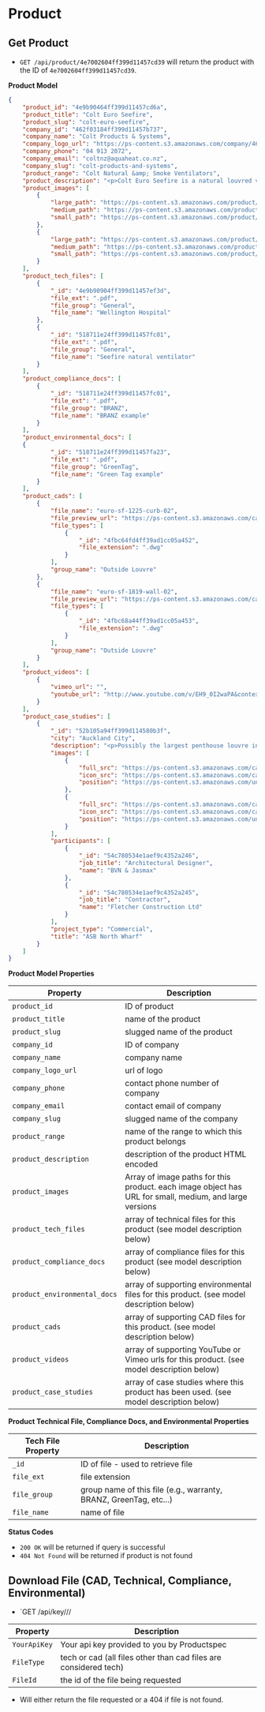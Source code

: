 Product
==========

Get Product
----------------------

 - `GET /api/product/4e7002604ff399d11457cd39` will return the product with the ID of `4e7002604ff399d11457cd39`.
 
**Product Model** 
```json
{
    "product_id": "4e9b90464ff399d11457cd6a",
    "product_title": "Colt Euro Seefire",
    "product_slug": "colt-euro-seefire",
    "company_id": "462f03184ff399d11457b737",
    "company_name": "Colt Products & Systems",
    "company_logo_url": "https://ps-content.s3.amazonaws.com/company/462f03184ff399d11457b737/logo/logo.png",
    "company_phone": "04 913 2072",
    "company_email": "coltnz@aquaheat.co.nz",
    "company_slug": "colt-products-and-systems",
    "product_range": "Colt Natural &amp; Smoke Ventilators",
    "product_description": "<p>Colt Euro Seefire is a natural louvred ventilator that is available in a wide range of sizes, louvre options and control options. It is suited to most industrial and commercial buildings and can provide both day to day and smoke ventilation, as well as permit the entry of natural daylight if fitted with glass or polycarbonate blades. Colt Euro Seefire can also be installed in the vertical either for low level air inlet or for high level extract. With the addition of optional extras it can provide year round weathered ventilation.</p><p>Colt Euro Seefire is manufactured to the ISO 9000 quality standard.</p>",
    "product_images": [
        {
            "large_path": "https://ps-content.s3.amazonaws.com/product/4e9b90464ff399d11457cd6a/images/4f5fb36a4ff39ad1cc056306/dsc00705-lg.JPG",
            "medium_path": "https://ps-content.s3.amazonaws.com/product/4e9b90464ff399d11457cd6a/images/4f5fb36a4ff39ad1cc056306/dsc00705-md.JPG",
            "small_path": "https://ps-content.s3.amazonaws.com/product/4e9b90464ff399d11457cd6a/images/4f5fb36a4ff39ad1cc056306/dsc00705-sm.JPG"
        },
        {
            "large_path": "https://ps-content.s3.amazonaws.com/product/4e9b90464ff399d11457cd6a/images/4f5fb3724ff39ad1cc056307/dsc00697-lg.JPG",
            "medium_path": "https://ps-content.s3.amazonaws.com/product/4e9b90464ff399d11457cd6a/images/4f5fb3724ff39ad1cc056307/dsc00697-md.JPG",
            "small_path": "https://ps-content.s3.amazonaws.com/product/4e9b90464ff399d11457cd6a/images/4f5fb3724ff39ad1cc056307/dsc00697-sm.JPG"
        }
    ],
    "product_tech_files": [
        {
            "_id": "4e9b90904ff399d11457ef3d",
            "file_ext": ".pdf",
            "file_group": "General",
            "file_name": "Wellington Hospital"
        },
        {
            "_id": "518711e24ff399d11457fc01",
            "file_ext": ".pdf",
            "file_group": "General",
            "file_name": "Seefire natural ventilator"
        }
    ],
    "product_compliance_docs": [
        {
            "_id": "518711e24ff399d11457fc01",
            "file_ext": ".pdf",
            "file_group": "BRANZ",
            "file_name": "BRANZ example"
        }
    ],
    "product_environmental_docs": [
    {
            "_id": "518711e24ff399d11457fa23",
            "file_ext": ".pdf",
            "file_group": "GreenTag",
            "file_name": "Green Tag example"
        }
    ],
    "product_cads": [
        {
            "file_name": "euro-sf-1225-curb-02",
            "file_preview_url": "https://ps-content.s3.amazonaws.com/cad/4fbc64fd4ff39ad1cc05a452/files/4fbc64fd4ff39ad1cc05a452/euro-sf-1225-curb-02_dwg.jpg",
            "file_types": [
                {
                    "_id": "4fbc64fd4ff39ad1cc05a452",
                    "file_extension": ".dwg"
                }
            ],
            "group_name": "Outside Louvre"
        },
        {
            "file_name": "euro-sf-1819-wall-02",
            "file_preview_url": "https://ps-content.s3.amazonaws.com/cad/4fbc68a44ff39ad1cc05a453/files/4fbc68a44ff39ad1cc05a453/euro-sf-1819-wall-02_dwg.jpg",
            "file_types": [
                {
                    "_id": "4fbc68a44ff39ad1cc05a453",
                    "file_extension": ".dwg"
                }
            ],
            "group_name": "Outside Louvre"
        }
    ],
    "product_videos": [
        {
            "vimeo_url": "",
            "youtube_url": "http://www.youtube.com/v/EH9_0I2waPA&context=C32e72c5ADOEgsToPDskIb6-CsZ9vb5TMK-It1wnS1&hl=en&fs=1&rel=0"
        }
    ],
    "product_case_studies": [
        {
            "_id": "52b105a94ff399d114580b3f",
            "city": "Auckland City",
            "description": "<p>Possibly the largest penthouse louvre in the world! A Colt Universal 3UL Triple Bank Louvre System 10x10mx10m, takes pride of place on top of one of the most ground breaking buildings in New Zealand.  <br>In an effort to reduce ASB\u2019s carbon footprint by 20%, and set new standards for environmental quality and energy performance, ASB has taken full advantage of some of the latest sustainable systems and building technologies. <br>This is Australasia\u2019s first fixed-bin, displacement, mixed mode ventilation system.  This complex ventilation system utilizes thermal mass and the Venturi effect to extract heat from the building and exhaust it through the internal funnel like atria and out via Colt\u2019s chimney-like penthouse louvre.  <br>The Colt triple bank louvres are used to protect the actuated dampers located in behind which open depending on wind direction, effectively \u2018dragging\u2019 heat load from the building. This passive ventilation system is then controlled by an internal computer system.  <br>Colt\u2019s 3UL/DH louvre system was specified for maximum rain defence, aerodynamics and guaranteed performance tested in accordance with AS/NZS 4740:2000.<br>Colt Products and Systems were contracted to design, manufacture and install the high performance weather louvre system with a BMS actuated damper structure behind and all of the secondary structural steel for the cube. National Manager for Colt Products and Systems, Andy Oakley says \u201cOur engineers were instrumental with the design and construction methodology of the cube at a very early stage\u201d.   <br>Internationally, Colt is a front runner in sustainable technology. Colt develops technologies that harness the natural elements to make the most efficient use of energy, and contribute to a sustainable built environment.</p>",
            "images": [
                {
                    "full_src": "https://ps-content.s3.amazonaws.com/case-study-image/52b105aa4ff399d114580cb0/asb-north-wharf.jpg",
                    "icon_src": "https://ps-content.s3.amazonaws.com/case-study-image/52b105aa4ff399d114580cb0/asb-north-wharf_thumb.jpg",
                    "position": "https://ps-content.s3.amazonaws.com/undefined"
                },
                {
                    "full_src": "https://ps-content.s3.amazonaws.com/case-study-image/52b105aa4ff399d114580cb1/asb-the-cube.jpg",
                    "icon_src": "https://ps-content.s3.amazonaws.com/case-study-image/52b105aa4ff399d114580cb1/asb-the-cube_thumb.jpg",
                    "position": "https://ps-content.s3.amazonaws.com/undefined"
                }
            ],
            "participants": [
                {
                    "_id": "54c780534e1aef9c4352a246",
                    "job_title": "Architectural Designer",
                    "name": "BVN & Jasmax"
                },
                {
                    "_id": "54c780534e1aef9c4352a245",
                    "job_title": "Contractor",
                    "name": "Fletcher Construction Ltd"
                }
            ],
            "project_type": "Commercial",
            "title": "ASB North Wharf"
        }
    ]
}
```

**Product Model Properties**

| Property | Description |
| -------- | ------------ |
| `product_id` | ID of product|
| `product_title` | name of the product|
| `product_slug` | slugged name of the product|
| `company_id` | ID of company|
| `company_name` | company name|
| `company_logo_url` | url of logo|
| `company_phone` | contact phone number of company|
| `company_email` | contact email of company|
| `company_slug` | slugged name of the company|
| `product_range` | name of the range to which this product belongs|
| `product_description` | description of the product HTML encoded|
| `product_images` | Array of image paths for this product.  each image object has URL for small, medium, and large versions|
| `product_tech_files` | array of technical files for this product (see model description below)|
| `product_compliance_docs` | array of compliance files for this product (see model description below)|
| `product_environmental_docs` | array of supporting environmental files for this product. (see model description below)|
| `product_cads` | array of supporting CAD files for this product. (see model description below)|
| `product_videos` | array of supporting YouTube or Vimeo urls for this product. (see model description below)|
| `product_case_studies` | array of case studies where this product has been used. (see model description below)|


**Product Technical File, Compliance Docs, and Environmental Properties**

| Tech File Property | Description |
| -------- | ------------ |
| `_id` | ID of file - used to retrieve file|
| `file_ext` | file extension|
| `file_group` | group name of this file (e.g., warranty, BRANZ, GreenTag, etc...)|
| `file_name` | name of file|


**Status Codes**
- `200 OK` will be returned if query is successful
- `404 Not Found` will be returned if product is not found




Download File (CAD, Technical, Compliance, Environmental)
---------------------------------------------------------

- `GET /api/key/<YourApiKey>/<FileType>/<FileId>

| Property | Description |
| -------- | ------------ |
| `YourApiKey` | Your api key provided to you by Productspec |
| `FileType` | tech or cad (all files other than cad files are considered tech) |
| `FileId` | the id of the file being requested |



- Will either return the file requested or a 404 if file is not found.














































